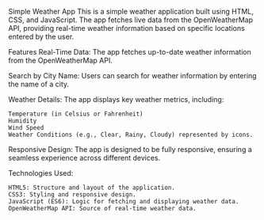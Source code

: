 Simple Weather App
This is a simple weather application built using HTML, CSS, and JavaScript. The app fetches live data from the OpenWeatherMap API, providing real-time weather information based on specific locations entered by the user.

Features
Real-Time Data: The app fetches up-to-date weather information from the OpenWeatherMap API.

Search by City Name: Users can search for weather information by entering the name of a city.

Weather Details: The app displays key weather metrics, including:

    Temperature (in Celsius or Fahrenheit)
    Humidity
    Wind Speed
    Weather Conditions (e.g., Clear, Rainy, Cloudy) represented by icons.
    
Responsive Design: The app is designed to be fully responsive, ensuring a seamless experience across different devices.

Technologies Used:

    HTML5: Structure and layout of the application.
    CSS3: Styling and responsive design.
    JavaScript (ES6): Logic for fetching and displaying weather data.
    OpenWeatherMap API: Source of real-time weather data.
